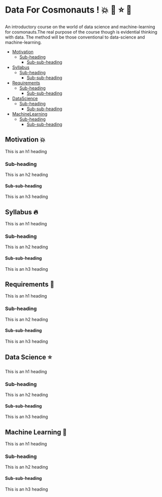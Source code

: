 # Data For Cosmonauts ! :boom: :star2: :star: :dizzy:

An introductory course on the world of data science and machine-learning for cosmonauts.The real purpose of the course though is evidential thinking with data. The method will be those conventional to data-science and machine-learning. 

- [Motivation](#Motivation)
  * [Sub-heading](#sub-heading)
    + [Sub-sub-heading](#sub-sub-heading)
- [Syllabus](#Syllabus)
  * [Sub-heading](#sub-heading-1)
    + [Sub-sub-heading](#sub-sub-heading-1)
- [Requirements](#Requirements)
  * [Sub-heading](#sub-heading-2)
    + [Sub-sub-heading](#sub-sub-heading-2)
- [DataScience](#DataScience)
  * [Sub-heading](#sub-heading-2)
    + [Sub-sub-heading](#sub-sub-heading-2)
- [MachineLearning](#MachineLearning)
  * [Sub-heading](#sub-heading-2)
    + [Sub-sub-heading](#sub-sub-heading-2)
    

## Motivation :boom: 

This is an h1 heading

### Sub-heading

This is an h2 heading

#### Sub-sub-heading

This is an h3 heading

## Syllabus :fire: 

This is an h1 heading

### Sub-heading

This is an h2 heading

#### Sub-sub-heading

This is an h3 heading

## Requirements :star2: 

This is an h1 heading

### Sub-heading

This is an h2 heading

#### Sub-sub-heading

This is an h3 heading

## Data Science :star: 

This is an h1 heading

### Sub-heading

This is an h2 heading

#### Sub-sub-heading

This is an h3 heading

## Machine Learning :dizzy:

This is an h1 heading

### Sub-heading

This is an h2 heading

#### Sub-sub-heading

This is an h3 heading



